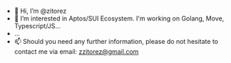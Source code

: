- 👋 Hi, I’m @zitorez
- 👀 I’m interested in Aptos/SUI Ecosystem. I'm working on Golang, Move, Typescript/JS...
- ...
- 📫 Should you need any further information, please do not hesitate to contact me via email: zzitorez@gmail.com
